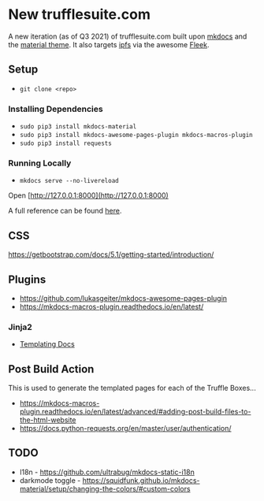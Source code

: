 # New trufflesuite.com

A new iteration (as of Q3 2021) of trufflesuite.com built upon [mkdocs](https://www.mkdocs.org/) and the [material theme](https://squidfunk.github.io/mkdocs-material/). It also targets [ipfs](https://ipfs.io/) via the awesome [Fleek](https://fleek.co/).

## Setup

- `git clone <repo>`
  
### Installing Dependencies

- `sudo pip3 install mkdocs-material`
- `sudo pip3 install mkdocs-awesome-pages-plugin mkdocs-macros-plugin`
- `sudo pip3 install requests`

### Running Locally

- `mkdocs serve --no-livereload`

Open [http://127.0.0.1:8000](http://127.0.0.1:8000)

A full reference can be found [here](https://www.mkdocs.org/#installation).

## CSS

https://getbootstrap.com/docs/5.1/getting-started/introduction/

## Plugins

- https://github.com/lukasgeiter/mkdocs-awesome-pages-plugin
- https://mkdocs-macros-plugin.readthedocs.io/en/latest/

### Jinja2

- [Templating Docs](https://jinja.palletsprojects.com/en/3.0.x/templates/)

## Post Build Action

This is used to generate the templated pages for each of the Truffle Boxes...

- https://mkdocs-macros-plugin.readthedocs.io/en/latest/advanced/#adding-post-build-files-to-the-html-website
- https://docs.python-requests.org/en/master/user/authentication/

## TODO

- l18n - https://github.com/ultrabug/mkdocs-static-i18n
- darkmode toggle - https://squidfunk.github.io/mkdocs-material/setup/changing-the-colors/#custom-colors

